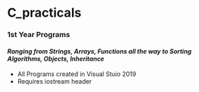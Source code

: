 # C_practicals

### **1st Year Programs**
#### _**Ranging from Strings, Arrays, Functions all the way to Sorting Algorithms, Objects, Inheritance**_
- All Programs created in Visual Stuio 2019<br/>
- Requires iostream header
